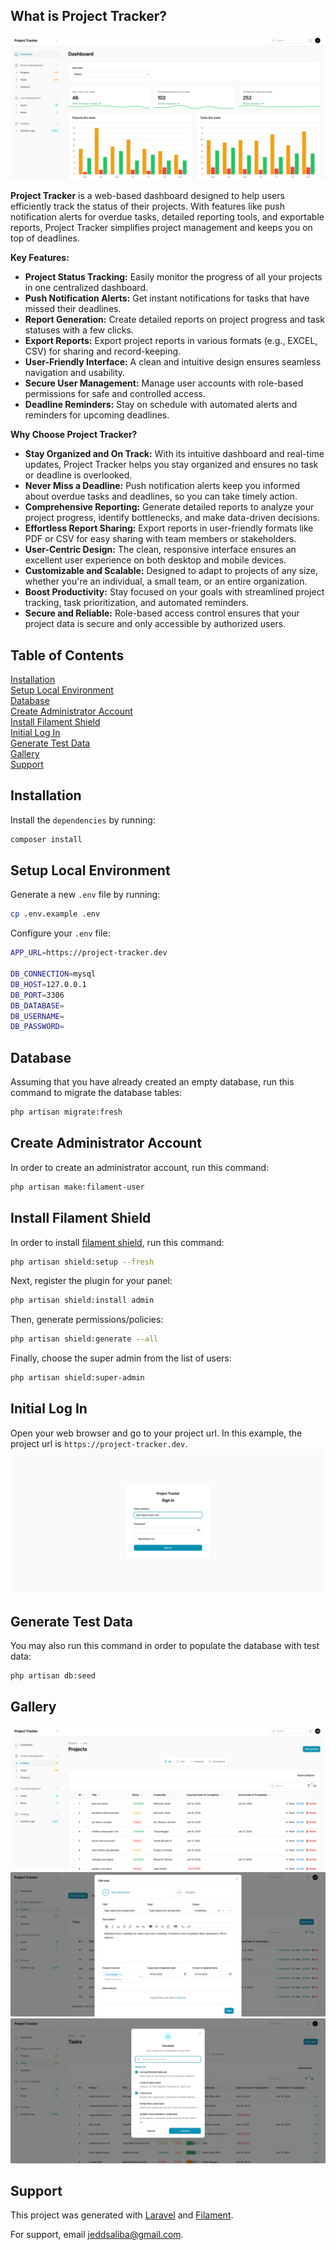 ## What is Project Tracker?
![Welcome](public/screens/screely-1736754641996.png)

**Project Tracker** is a web-based dashboard designed to help users efficiently track the status of their projects. With features like push notification alerts for overdue tasks, detailed reporting tools, and exportable reports, Project Tracker simplifies project management and keeps you on top of deadlines.

**Key Features:**
- **Project Status Tracking:** Easily monitor the progress of all your projects in one centralized dashboard.
- **Push Notification Alerts:** Get instant notifications for tasks that have missed their deadlines.
- **Report Generation:** Create detailed reports on project progress and task statuses with a few clicks.
- **Export Reports:** Export project reports in various formats (e.g., EXCEL, CSV) for sharing and record-keeping.
- **User-Friendly Interface:** A clean and intuitive design ensures seamless navigation and usability.
- **Secure User Management:** Manage user accounts with role-based permissions for safe and controlled access.
- **Deadline Reminders:** Stay on schedule with automated alerts and reminders for upcoming deadlines.

**Why Choose Project Tracker?**
- **Stay Organized and On Track:** With its intuitive dashboard and real-time updates, Project Tracker helps you stay organized and ensures no task or deadline is overlooked.
- **Never Miss a Deadline:** Push notification alerts keep you informed about overdue tasks and deadlines, so you can take timely action.
- **Comprehensive Reporting:** Generate detailed reports to analyze your project progress, identify bottlenecks, and make data-driven decisions.
- **Effortless Report Sharing:** Export reports in user-friendly formats like PDF or CSV for easy sharing with team members or stakeholders.
- **User-Centric Design:** The clean, responsive interface ensures an excellent user experience on both desktop and mobile devices.
- **Customizable and Scalable:** Designed to adapt to projects of any size, whether you're an individual, a small team, or an entire organization.
- **Boost Productivity:** Stay focused on your goals with streamlined project tracking, task prioritization, and automated reminders.
- **Secure and Reliable:** Role-based access control ensures that your project data is secure and only accessible by authorized users.

## Table of Contents
[Installation](#installation)<br/>
[Setup Local Environment](#environment)<br/>
[Database](#database)<br/>
[Create Administrator Account](#create-admin-account)<br/>
[Install Filament Shield](#install-filament-shield)<br/>
[Initial Log In](#initial-log-in)<br/>
[Generate Test Data](#generate-test-data)<br/>
[Gallery](#gallery)<br/>
[Support](#support)

<a name="installation"></a>
## Installation
Install the `dependencies` by running:

```bash
composer install
```

<a name="environment"></a>
## Setup Local Environment
Generate a new `.env` file by running:

```bash
cp .env.example .env
```

Configure your `.env` file:

```bash
APP_URL=https://project-tracker.dev

DB_CONNECTION=mysql
DB_HOST=127.0.0.1
DB_PORT=3306
DB_DATABASE=
DB_USERNAME=
DB_PASSWORD=
```

<a name="database"></a>
## Database
Assuming that you have already created an empty database, run this command to migrate the database tables:

```bash
php artisan migrate:fresh
```

<a name="create-admin-account"></a>
## Create Administrator Account
In order to create an administrator account, run this command:

```bash
php artisan make:filament-user
```

<a name="install-filament-shield"></a>
## Install Filament Shield
In order to install [filament shield](https://filamentphp.com/plugins/bezhansalleh-shield), run this command:

```bash
php artisan shield:setup --fresh
```

Next, register the plugin for your panel:
```bash
php artisan shield:install admin
```

Then, generate permissions/policies:
```bash
php artisan shield:generate --all
```

Finally, choose the super admin from the list of users:
```bash
php artisan shield:super-admin
```
<a name="initial-log-in"></a>
## Initial Log In
Open your web browser and go to your project url. In this example, the project url is `https://project-tracker.dev`.
![LogIn](public/screens/screely-1736756150281.png)

<a name="generate-test-data"></a>
## Generate Test Data
You may also run this command in order to populate the database with test data:

```bash
php artisan db:seed
```

<a name="gallery"></a>
## Gallery

![Projects](public/screens/screely-1736755790674.png)
![Tasks](public/screens/screely-1736756427413.png)
![Checklist](public/screens/screely-1736755228356.png)

<a name="support"></a>
## Support
This project was generated with [Laravel](https://laravel.com/) and [Filament](https://filamentphp.com).

For support, email jeddsaliba@gmail.com.
